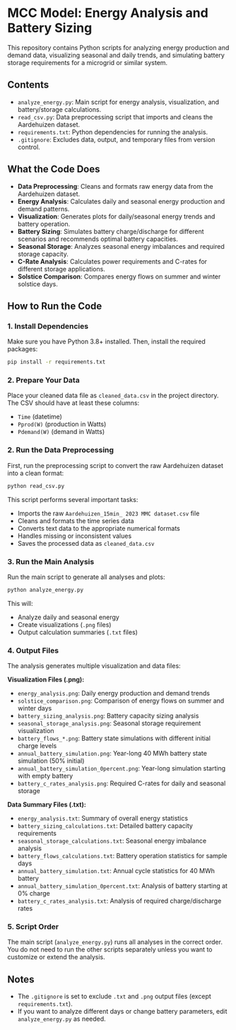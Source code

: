 # MCC Model: Energy Analysis and Battery Sizing

This repository contains Python scripts for analyzing energy production and demand data, visualizing seasonal and daily trends, and simulating battery storage requirements for a microgrid or similar system.

## Contents
- `analyze_energy.py`: Main script for energy analysis, visualization, and battery/storage calculations.
- `read_csv.py`: Data preprocessing script that imports and cleans the Aardehuizen dataset.
- `requirements.txt`: Python dependencies for running the analysis.
- `.gitignore`: Excludes data, output, and temporary files from version control.

## What the Code Does
- **Data Preprocessing**: Cleans and formats raw energy data from the Aardehuizen dataset.
- **Energy Analysis**: Calculates daily and seasonal energy production and demand patterns.
- **Visualization**: Generates plots for daily/seasonal energy trends and battery operation.
- **Battery Sizing**: Simulates battery charge/discharge for different scenarios and recommends optimal battery capacities.
- **Seasonal Storage**: Analyzes seasonal energy imbalances and required storage capacity.
- **C-Rate Analysis**: Calculates power requirements and C-rates for different storage applications.
- **Solstice Comparison**: Compares energy flows on summer and winter solstice days.

## How to Run the Code

### 1. Install Dependencies
Make sure you have Python 3.8+ installed. Then, install the required packages:

```bash
pip install -r requirements.txt
```

### 2. Prepare Your Data
Place your cleaned data file as `cleaned_data.csv` in the project directory. The CSV should have at least these columns:
- `Time` (datetime)
- `Pprod(W)` (production in Watts)
- `Pdemand(W)` (demand in Watts)

### 2. Run the Data Preprocessing
First, run the preprocessing script to convert the raw Aardehuizen dataset into a clean format:

```bash
python read_csv.py
```

This script performs several important tasks:
- Imports the raw `Aardehuizen_15min_ 2023 MMC dataset.csv` file
- Cleans and formats the time series data
- Converts text data to the appropriate numerical formats
- Handles missing or inconsistent values
- Saves the processed data as `cleaned_data.csv`

### 3. Run the Main Analysis
Run the main script to generate all analyses and plots:

```bash
python analyze_energy.py
```

This will:
- Analyze daily and seasonal energy
- Create visualizations (`.png` files)
- Output calculation summaries (`.txt` files)

### 4. Output Files
The analysis generates multiple visualization and data files:

**Visualization Files (.png):**
- `energy_analysis.png`: Daily energy production and demand trends
- `solstice_comparison.png`: Comparison of energy flows on summer and winter days
- `battery_sizing_analysis.png`: Battery capacity sizing analysis
- `seasonal_storage_analysis.png`: Seasonal storage requirement visualization
- `battery_flows_*.png`: Battery state simulations with different initial charge levels
- `annual_battery_simulation.png`: Year-long 40 MWh battery state simulation (50% initial)
- `annual_battery_simulation_0percent.png`: Year-long simulation starting with empty battery
- `battery_c_rates_analysis.png`: Required C-rates for daily and seasonal storage

**Data Summary Files (.txt):**
- `energy_analysis.txt`: Summary of overall energy statistics
- `battery_sizing_calculations.txt`: Detailed battery capacity requirements
- `seasonal_storage_calculations.txt`: Seasonal energy imbalance analysis
- `battery_flows_calculations.txt`: Battery operation statistics for sample days
- `annual_battery_simulation.txt`: Annual cycle statistics for 40 MWh battery
- `annual_battery_simulation_0percent.txt`: Analysis of battery starting at 0% charge
- `battery_c_rates_analysis.txt`: Analysis of required charge/discharge rates

### 5. Script Order
The main script (`analyze_energy.py`) runs all analyses in the correct order. You do not need to run the other scripts separately unless you want to customize or extend the analysis.

## Notes
- The `.gitignore` is set to exclude `.txt` and `.png` output files (except `requirements.txt`).
- If you want to analyze different days or change battery parameters, edit `analyze_energy.py` as needed.